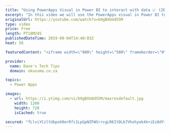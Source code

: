 ```yaml
---
title: "Using PowerApps Visual in Power BI to interact with data 📈 (2019)"
excerpt: "In this video we will use the PowerApps visual in Power BI to update data in SQL while auto refreshing the Power BI report instantaneously. The Power BI report is using direct query to not rely on scheduled refreshes\\imports.  The PowerApp will allow data to be: Browsed Created Updated"
originalUrl: https://youtube.com/watch?v=b9gBXUdd55M
type: video
price: Free
length: PT18M24S
publishedDateTime: 2019-09-04T14:40:03Z
heat: 56

featuredContent: "<iframe width=\"800\" height=\"500\" frameborder=\"0\" src=\"https://www.youtube.com/embed/b9gBXUdd55M\" allow=\"accelerometer; autoplay; encrypted-media; gyroscope; picture-in-picture\" allowfullscreen></iframe>"

provider:
  name: Dave's Tech Tips
  domain: ukuvuma.co.za

topics:
  - Power Apps

images:
  - url: https://i.ytimg.com/vi/b9gBXUdd55M/maxresdefault.jpg
    width: 1280
    height: 720
    isCached: true

secured: "fLlviYCzltUbpoX0erRfi1LpGpNZFWSrrcgLR6ItDLb7Vhxhyek4k+iEz8dYihnjz7+kTvwP6EAJxopWD4ziHJrlBU82Q4u8SCiY8GUHmXphQxTR53D/tGDOL/duXiKFFqC9B4o30RxQmmxd7sq3HEAHSNWyVWWKfIRyOK2mhkXydMlzjzyXI6DajUJrkdeHpgu1YkR1EyzuX+cVwfOzDYy9iCl6YEm6SdMiKfjdO6yK6+WFAgiAE73JUlOR7tEK/PbFAk0DXIkr9GGc6RjpQXvRke8S4CCz59t0+SCvxylEVR1QATRKBNi582/dv6nZt8xCWJ25g2Nq4xrPuttFyNPsTT0HwT8/Hw08ctUvmaDZbG7gl9g5gxAAhgOF6I+FCQzNd5G6nkixAajZiPVG5DW6y8C4s6g29VbOP2Umgm0=;4op/OuQfDTSu+TPCVnCOCQ=="
---
```


